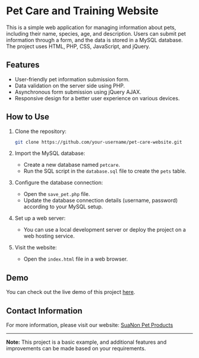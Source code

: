 
# Pet Care and Training Website

This is a simple web application for managing information about pets, including their name, species, age, and description. Users can submit pet information through a form, and the data is stored in a MySQL database. The project uses HTML, PHP, CSS, JavaScript, and jQuery.

## Features

- User-friendly pet information submission form.
- Data validation on the server side using PHP.
- Asynchronous form submission using jQuery AJAX.
- Responsive design for a better user experience on various devices.

## How to Use

1. Clone the repository:

   ```bash
   git clone https://github.com/your-username/pet-care-website.git
   ```

2. Import the MySQL database:

   - Create a new database named `petcare`.
   - Run the SQL script in the `database.sql` file to create the `pets` table.

3. Configure the database connection:

   - Open the `save_pet.php` file.
   - Update the database connection details (username, password) according to your MySQL setup.

4. Set up a web server:

   - You can use a local development server or deploy the project on a web hosting service.

5. Visit the website:

   - Open the `index.html` file in a web browser.

## Demo

You can check out the live demo of this project [here](https://your-username.github.io/pet-care-website).

## Contact Information

For more information, please visit our website: [SuaNon Pet Products](https://suanon.com.vn/san-pham/colos-iggold)

---

**Note:** This project is a basic example, and additional features and improvements can be made based on your requirements.

```

